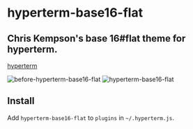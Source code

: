 # hyperterm-base16-flat

## Chris Kempson's base 16#flat theme for hyperterm.

[hyperterm](https://hyperterm.org)

![before-hyperterm-base16-flat](https://cldup.com/iMMnzHpIzG.png)
![hyperterm-base16-flat](https://cldup.com/lmnYCBQP6a.png)

## Install

Add `hyperterm-base16-flat` to `plugins` in `~/.hyperterm.js`.
